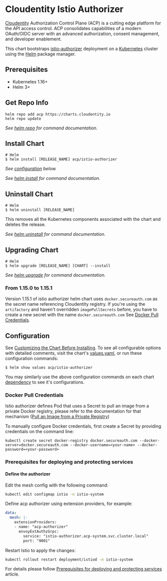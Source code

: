 # Cloudentity Istio Authorizer

[Cloudentity](https://cloudentity.com/) Authorization Control Plane (ACP) is a cutting edge platform for the API access control. ACP consolidates capabilities of a modern OAuth/OIDC server with an advanced authorization, consent management, and developer enablement.

This chart bootstraps [istio-authorizer](https://docs.authorization.cloudentity.com/guides/developer/protect/istio/) deployment on a [Kubernetes](http://kubernetes.io) cluster using the [Helm](https://helm.sh) package manager.

## Prerequisites

- Kubernetes 1.16+
- Helm 3+

## Get Repo Info

```console
helm repo add acp https://charts.cloudentity.io
helm repo update
```

_See [helm repo](https://helm.sh/docs/helm/helm_repo/) for command documentation._

## Install Chart

```console
# Helm
$ helm install [RELEASE_NAME] acp/istio-authorizer
```

_See [configuration](#configuration) below._

_See [helm install](https://helm.sh/docs/helm/helm_install/) for command documentation._

## Uninstall Chart

```console
# Helm
$ helm uninstall [RELEASE_NAME]
```

This removes all the Kubernetes components associated with the chart and deletes the release.

_See [helm uninstall](https://helm.sh/docs/helm/helm_uninstall/) for command documentation._

## Upgrading Chart

```console
# Helm
$ helm upgrade [RELEASE_NAME] [CHART] --install
```

_See [helm upgrade](https://helm.sh/docs/helm/helm_upgrade/) for command documentation._

### From 1.15.0 to 1.15.1

Version 1.15.1 of istio authorizer helm chart uses `docker.secureauth.com` as the secret name referencing Cloudentity registry.
If you're using the `artifactory` and haven't overridden `imagePullSecrets` before, you have to create a new secret with the name `docker.secureauth.com`
See [Docker Pull Credentials](#docker-pull-credentials).

## Configuration

See [Customizing the Chart Before Installing](https://helm.sh/docs/intro/using_helm/#customizing-the-chart-before-installing). To see all configurable options with detailed comments, visit the chart's [values.yaml](./values.yaml), or run these configuration commands:

```console
$ helm show values acp/istio-authorizer
```

You may similarly use the above configuration commands on each chart [dependency](#dependencies) to see it's configurations.

### Docker Pull Credentials

Istio authorizer defines Pod that uses a Secret to pull an image from a private Docker registry, please refer to the documentation for that mechanism ([Pull an Image from a Private Registry](https://kubernetes.io/docs/tasks/configure-pod-container/pull-image-private-registry/))

To manually configure Docker credentials, first create a Secret by providing credentials on the command line:

```console
kubectl create secret docker-registry docker.secureauth.com --docker-server=docker.secureauth.com --docker-username=<your-name> --docker-password=<your-password>
```

### Prerequisites for deploying and protecting services

#### Define the authorizer

Edit the mesh config with the following command:

```sh
kubectl edit configmap istio -n istio-system
```

Define acp authorizer using extension providers, for example:

```yaml
data:
  mesh: |-
    extensionProviders:
    - name: "acp-authorizer"
      envoyExtAuthzGrpc:
        service: "istio-authorizer.acp-system.svc.cluster.local"
        port: "9001"
```

Restart Istio to apply the changes:

```sh
kubectl rollout restart deployment/istiod -n istio-system
```

For details please follow [Prerequisites for deploying and protecting services](https://docs.authorization.cloudentity.com/guides/developer/protect/istio/prerequisites/) article.
